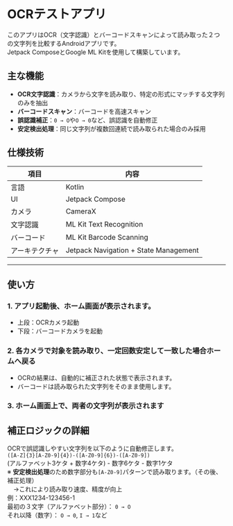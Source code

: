 # OCRテストアプリ
このアプリはOCR（文字認識）とバーコードスキャンによって読み取った２つの文字列を比較するAndroidアプリです。</br>
Jetpack ComposeとGoogle ML Kitを使用して構築しています。

## 主な機能
- **OCR文字認識**：カメラから文字を読み取り、特定の形式にマッチする文字列のみを抽出
- **バーコードスキャン**：バーコードを高速スキャン
- **誤認識補正**：`0 → O`や`O → 0`など、誤認識を自動修正
- **安定検出処理**：同じ文字列が複数回連続で読み取られた場合のみ採用

## 仕様技術
| 項目      | 内容                     |
|-----------|-------------------------|
| 言語      | Kotlin                  |
| UI        | Jetpack Compose         |
| カメラ     | CameraX                 |
| 文字認識   | ML Kit Text Recognition | 
| バーコード | ML Kit Barcode Scanning  |
| アーキテクチャ | Jetpack Navigation + State Management |

---

## 使い方

### 1. アプリ起動後、ホーム画面が表示されます。

- 上段：OCRカメラ起動
- 下段：バーコードカメラを起動

### 2. 各カメラで対象を読み取り、一定回数安定して一致した場合ホームへ戻る

- OCRの結果は、自動的に補正された状態で表示されます。
- バーコードは読み取られた文字列をそのまま使用します。

### 3. ホーム画面上で、両者の文字列が表示されます

## 補正ロジックの詳細
OCRで誤認識しやすい文字列を以下のように自動修正します。</br>
`([A-Z]{3}[A-Z0-9]{4})-([A-Z0-9]{6})-([A-Z0-9])`</br>
(アルファベット3ケタ + 数字4ケタ) - 数字6ケタ - 数字1ケタ</br> 
※ **安定検出処理**のため数字部分も`[A-Z0-9]`パターンで読み取ります。（その後、補正処理）</br>
　→これにより読み取り速度、精度が向上</br>
例：XXX1234-123456-1 </br>
最初の３文字（アルファベット部分）： `0 → O`</br>
それ以降（数字）： `O → 0`, `I → 1`など
